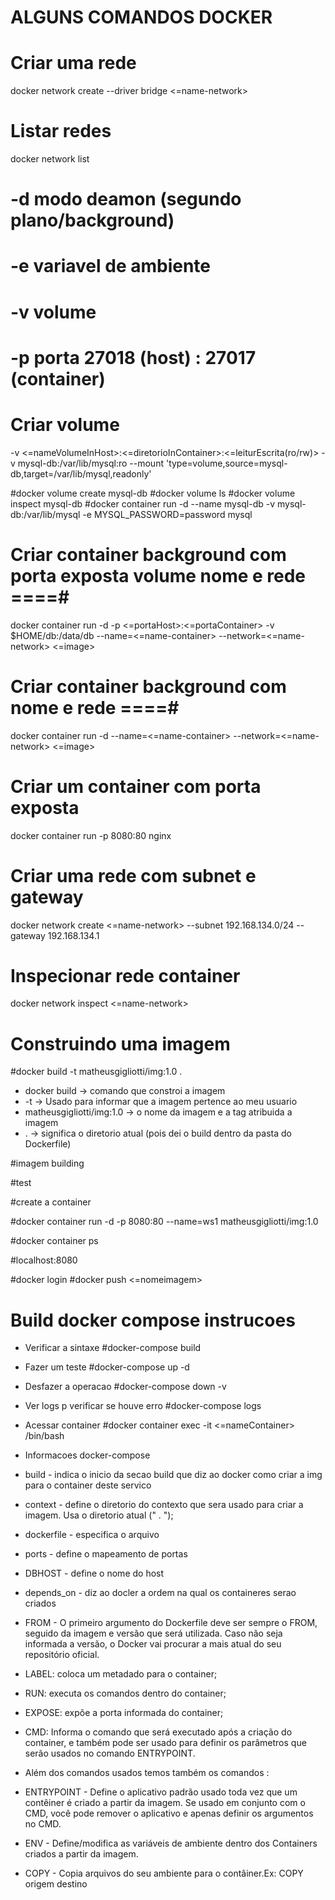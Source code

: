 # ALGUNS COMANDOS DOCKER

# Criar uma rede

docker network create --driver bridge <=name-network>

# Listar redes

docker network list

# -d modo deamon (segundo plano/background)

# -e variavel de ambiente

# -v volume

# -p porta 27018 (host) : 27017 (container)

# Criar volume

-v <=nameVolumeInHost>:<=diretorioInContainer>:<=leiturEscrita(ro/rw)>
-v mysql-db:/var/lib/mysql:ro
--mount 'type=volume,source=mysql-db,target=/var/lib/mysql,readonly'

#docker volume create mysql-db
#docker volume ls
#docker volume inspect mysql-db
#docker container run -d --name mysql-db -v mysql-db:/var/lib/mysql -e MYSQL_PASSWORD=password mysql

# Criar container background com porta exposta volume nome e rede ====#

docker container run -d -p <=portaHost>:<=portaContainer> -v $HOME/db:/data/db --name=<=name-container> --network=<=name-network> <=image>

# Criar container background com nome e rede ====#

docker container run -d --name=<=name-container> --network=<=name-network> <=image>

# Criar um container com porta exposta

docker container run -p 8080:80 nginx

# Criar uma rede com subnet e gateway

docker network create <=name-network> --subnet 192.168.134.0/24 --gateway 192.168.134.1

# Inspecionar rede container

docker network inspect <=name-network>

# Construindo uma imagem

#docker build -t matheusgigliotti/img:1.0 .

- docker build -> comando que constroi a imagem
- -t -> Usado para informar que a imagem pertence ao meu usuario
- matheusgigliotti/img:1.0 -> o nome da imagem e a tag atribuida a imagem
- . -> significa o diretorio atual (pois dei o build dentro da pasta do Dockerfile)

#imagem building

#test

#create a container

#docker container run -d -p 8080:80 --name=ws1 matheusgigliotti/img:1.0

#docker container ps

#localhost:8080

#docker login
#docker push <=nomeimagem>

# Build docker compose instrucoes

- Verificar a sintaxe
  #docker-compose build

- Fazer um teste
  #docker-compose up -d

- Desfazer a operacao
  #docker-compose down -v

- Ver logs p verificar se houve erro
  #docker-compose logs

- Acessar container
  #docker container exec -it <=nameContainer> /bin/bash

- Informacoes docker-compose

- build - indica o inicio da secao build que diz ao docker como criar a img para o container deste servico

- context - define o diretorio do contexto que sera usado para criar a imagem. Usa o diretorio atual (" . ");

- dockerfile - especifica o arquivo

- ports - define o mapeamento de portas

- DBHOST - define o nome do host

- depends_on - diz ao docler a ordem na qual os containeres serao criados

- FROM - O primeiro argumento do Dockerfile deve ser sempre o FROM, seguido da imagem e versão que será utilizada. Caso não seja informada a versão,
  o Docker vai procurar a mais atual do seu repositório oficial.

- LABEL: coloca um metadado para o container;

- RUN: executa os comandos dentro do container;

- EXPOSE: expõe a porta informada do container;

- CMD: Informa o comando que será executado após a criação do container, e também pode ser usado para definir os parâmetros que serão usados no comando ENTRYPOINT.

- Além dos comandos usados temos também os comandos :

- ENTRYPOINT - Define o aplicativo padrão usado toda vez que um contêiner é criado a partir da imagem. Se usado em conjunto com o CMD, você pode remover o aplicativo e apenas definir os argumentos no CMD.

- ENV - Define/modifica as variáveis ​​de ambiente dentro dos Containers criados a partir da imagem.

- COPY - Copia arquivos do seu ambiente para o contâiner.Ex: COPY origem destino
